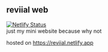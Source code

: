 ## reviial web
[![Netlify Status](https://api.netlify.com/api/v1/badges/78e705b2-143f-4d8a-b53f-c8edcf661a44/deploy-status)](https://app.netlify.com/sites/reviial/deploys)  
just my mini website because why not  
  
hosted on https://reviial.netlify.app
